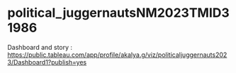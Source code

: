 # political_juggernautsNM2023TMID31986
Dashboard and story :
https://public.tableau.com/app/profile/akalya.g/viz/politicaljuggernauts2023/Dashboard1?publish=yes
